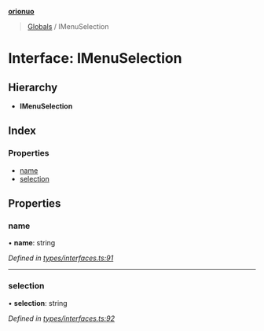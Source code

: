 **[orionuo](../README.md)**

> [Globals](../globals.md) / IMenuSelection

# Interface: IMenuSelection

## Hierarchy

* **IMenuSelection**

## Index

### Properties

* [name](imenuselection.md#name)
* [selection](imenuselection.md#selection)

## Properties

### name

•  **name**: string

*Defined in [types/interfaces.ts:91](https://github.com/msviha/orionuo/blob/692d718/src/types/interfaces.ts#L91)*

___

### selection

•  **selection**: string

*Defined in [types/interfaces.ts:92](https://github.com/msviha/orionuo/blob/692d718/src/types/interfaces.ts#L92)*
